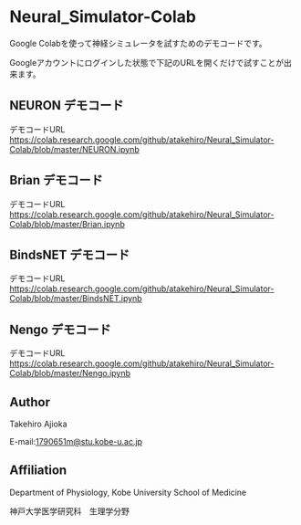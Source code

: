 # Neural_Simulator-Colab

Google Colabを使って神経シミュレータを試すためのデモコードです。

Googleアカウントにログインした状態で下記のURLを開くだけで試すことが出来ます。

## NEURON デモコード
デモコードURL
https://colab.research.google.com/github/atakehiro/Neural_Simulator-Colab/blob/master/NEURON.ipynb

## Brian デモコード
デモコードURL
https://colab.research.google.com/github/atakehiro/Neural_Simulator-Colab/blob/master/Brian.ipynb

## BindsNET デモコード
デモコードURL
https://colab.research.google.com/github/atakehiro/Neural_Simulator-Colab/blob/master/BindsNET.ipynb

## Nengo デモコード
デモコードURL
https://colab.research.google.com/github/atakehiro/Neural_Simulator-Colab/blob/master/Nengo.ipynb

## Author
Takehiro Ajioka 

E-mail:1790651m@stu.kobe-u.ac.jp


## Affiliation

Department of Physiology, Kobe University School of Medicine

神戸大学医学研究科　生理学分野
